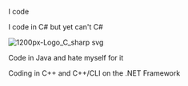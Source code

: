 I code

I code in C# but yet can't C# 

![1200px-Logo_C_sharp svg](https://github.com/user-attachments/assets/af662af3-c1c5-46fc-8c64-ab93eca4c3a5)


Code in Java and hate myself for it

Coding in C++ and C++/CLI on the .NET Framework
